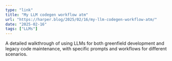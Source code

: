 ```yaml
---
type: "link"
title: "My LLM codegen workflow atm"
url: "https://harper.blog/2025/02/16/my-llm-codegen-workflow-atm/"
date: "2025-02-16"
tags: ["LLMs"]
---
```


A detailed walkthrough of using LLMs for both greenfield development and legacy code maintenance, with specific prompts and workflows for different scenarios.